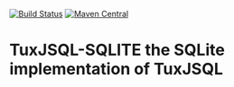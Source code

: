 [![Build Status](https://travis-ci.org/tuxjsql/sqlite.svg?branch=master)](https://travis-ci.org/tuxjsql/sqlite)
[![Maven Central](https://maven-badges.herokuapp.com/maven-central/dev.tuxjsql/sqlite/badge.svg)](https://mvnrepository.com/artifact/dev.tuxjsql/sqlite)
# TuxJSQL-SQLITE the SQLite implementation of TuxJSQL


